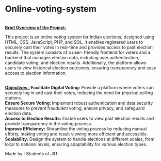 # Online-voting-system
<br>
<b> <u>Brief Overview of the Project: </u></b>
<br>
<p> This project is an online voting system for Indian elections, designed using HTML,
CSS, JavaScript, PHP, and SQL. It enables registered users to securely cast their votes
in real-time and provides access to past election results. The system consists of a user-
friendly frontend for voters and a backend that manages election data, including user
authentication, candidate voting, and election results. Additionally, the platform
allows users to view historical election outcomes, ensuring transparency and easy
access to election information. </p>

<br>
<b><u>Objectives :</u></b>
<b>Facilitate Digital Voting:</b> Provide a platform where voters can securely log in and cast
their votes, reducing the need for physical polling stations.<br>
<b>Ensure Secure Voting: </b>Implement robust authentication and data security measures to
prevent fraudulent voting, ensure privacy, and safeguard election data.<br>
<b>Access to Election Results:</b> Enable users to view past election results and provide
transparency in the voting process.<br>
<b>Improve Efficiency:</b> Streamline the voting process by reducing manual efforts, making
voting and result viewing more efficient and accessible.<br>
<b>Scalability:</b> Design the system to handle elections at different scales, from local to national
levels, ensuring adaptability for various election types.<br>

Made by : Students of JIIT
